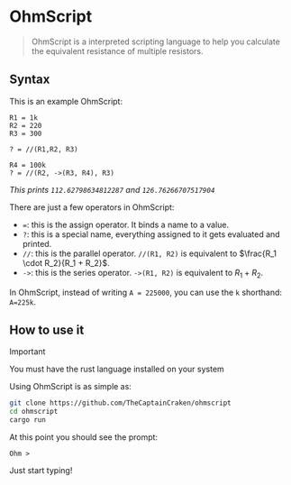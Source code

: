 # OhmScript

>OhmScript is a interpreted scripting language to help you calculate the equivalent resistance of multiple resistors.

## Syntax

This is an example OhmScript:

```ohmscript
R1 = 1k
R2 = 220
R3 = 300

? = //(R1,R2, R3)

R4 = 100k
? = //(R2, ->(R3, R4), R3)
```

*This prints `112.62798634812287` and `126.76266707517904`*

There are just a few operators in OhmScript:

- `=`: this is the assign operator. It binds a name to a value.
- `?`: this is a special name, everything assigned to it gets evaluated and printed.
- `//`: this is the parallel operator. `//(R1, R2)` is equivalent to $\frac{R_1 \cdot R_2}{R_1 + R_2}$.
- `->`: this is the series operator. `->(R1, R2)` is equivalent to $R_1 + R_2$.

In OhmScript, instead of writing `A = 225000`, you can use the `k` shorthand: `A=225k`.

## How to use it

>[!important]
>You must have the rust language installed on your system

Using OhmScript is as simple as:

```bash
git clone https://github.com/TheCaptainCraken/ohmscript
cd ohmscript
cargo run
```

At this point you should see the prompt:

```plain
Ohm >
```

Just start typing!
